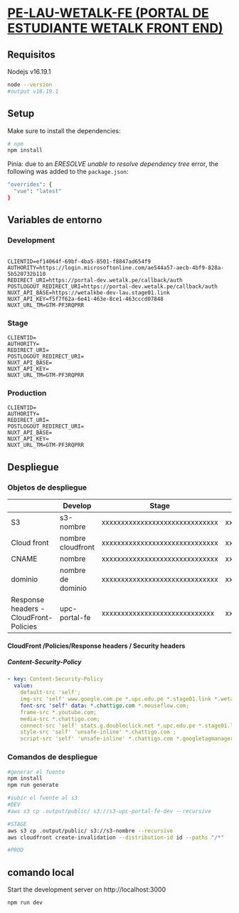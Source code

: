 # <u>PE-LAU-WETALK-FE (PORTAL DE ESTUDIANTE WETALK FRONT END)</u>

## Requisitos

Nodejs v16.19.1

```bash
node --version
#output v16.19.1
```

## Setup

Make sure to install the dependencies:

```bash
# npm
npm install
```

Pinia: due to an _ERESOLVE unable to resolve dependency tree_ error, the following was added to the `package.json`:

```bash
"overrides": {
  "vue": "latest"
}
```

## Variables de entorno

### Development

```properties

CLIENTID=ef14064f-69bf-4ba5-8501-f8847ad654f9
AUTHORITY=https://login.microsoftonline.com/ae544a57-aecb-4bf9-828a-5b520732b110
REDIRECT_URI=https://portal-dev.wetalk.pe/callback/auth
POSTLOGOUT_REDIRECT_URI=https://portal-dev.wetalk.pe/callback/auth
NUXT_API_BASE=https://wetalkbe-dev-lau.stage01.link
NUXT_API_KEY=f5f7f62a-6e41-463e-8ce1-463cccd07848
NUXT_URL_TM=GTM-PF3RQPRR
```

### Stage

```properties
CLIENTID=
AUTHORITY=
REDIRECT_URI=
POSTLOGOUT_REDIRECT_URI=
NUXT_API_BASE=
NUXT_API_KEY=
NUXT_URL_TM=GTM-PF3RQPRR
```

### Production

```properties
CLIENTID=
AUTHORITY=
REDIRECT_URI=
POSTLOGOUT_REDIRECT_URI=
NUXT_API_BASE=
NUXT_API_KEY=
NUXT_URL_TM=GTM-PF3RQPRR
```

## Despliegue

### Objetos de despliegue

|                                        | Develop           | Stage                          | Production           |
| -------------------------------------- | ----------------- | ------------------------------ | -------------------- |
| S3                                     | s3-nombre         | xxxxxxxxxxxxxxxxxxxxxxxxxxxxxx | xxxxxxxxxxxxxxxxxxxx |
| Cloud front                            | nombre cloudfront | xxxxxxxxxxxxxxxxxxxxxxxxxxxxxx | xxxxxxxxxxxxxxx      |
| CNAME                                  | nombre            | xxxxxxxxxxxxxxxxxxxxxxxxxxxxxx | xxxxxxxxxxxxxxxxxxxx |
| dominio                                | nombre de dominio | xxxxxxxxxxxxxxxxxxxxxxxxxxxxxx | xxxxxxxxxxxxxxxxxxxx |
| Response headers - CloudFront-Policies | upc-portal-fe     | xxxxxxxxxxxxxxxxxxxxxxxxxxxxx  | xxxxxxxxxxxxxxxxxxxx |

#### CloudFront /Policies/Response headers / Security headers

##### Content-Security-Policy

```yaml
- key: Content-Security-Policy
  value:
    default-src 'self';
    img-src 'self' www.google.com.pe *.upc.edu.pe *.stage01.link *.wetalk.pe res.cloudinary.com *.chattigo.com;
    font-src 'self' data: *.chattigo.com *.mouseflow.com;
    frame-src *.youtube.com;
    media-src *.chattigo.com;
    connect-src 'self' stats.g.doubleclick.net *.upc.edu.pe *.stage01.link *.wetalk.pe *.chattigo.com wss://channels.chattigo.com *.googletagmanager.com *.mouseflow.com *.google-analytics.com analytics.google.com *.sentry.io *.ingest.sentry.io;
    style-src 'self' 'unsafe-inline' *.chattigo.com ;
    script-src 'self' 'unsafe-inline' *.chattigo.com *.googletagmanager.com *.mouseflow.com *.google-analytics.com  www.youtube.com;
```

### Comandos de despliegue

```bash
#generar el fuente
npm install
npm run generate

#subir el fuente al s3
#DEV
#aws s3 cp .output/public/ s3://s3-upc-portal-fe-dev --recursive

#STAGE
aws s3 cp .output/public/ s3://s3-nombre --recursive
aws cloudfront create-invalidation --distribution-id id --paths "/*"

#PROD


```

## comando local

Start the development server on http://localhost:3000

```bash
npm run dev
```
